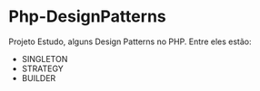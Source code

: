 # Php-DesignPatterns

Projeto Estudo, alguns Design Patterns no PHP. Entre eles estão:

* SINGLETON
* STRATEGY
* BUILDER